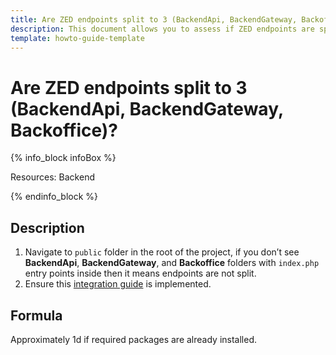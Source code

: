```yaml
---
title: Are ZED endpoints split to 3 (BackendApi, BackendGateway, Backoffice)?
description: This document allows you to assess if ZED endpoints are split to 3 (BackendApi, BackendGateway, Backoffice).
template: howto-guide-template
---
```


# Are ZED endpoints split to 3 (BackendApi, BackendGateway, Backoffice)?

{% info_block infoBox %}

Resources: Backend

{% endinfo_block %}

## Description

1. Navigate to `public` folder in the root of the project, if you don’t see **BackendApi**, **BackendGateway**, and **Backoffice**
    folders with `index.php` entry points inside then it means endpoints are not split.
2. Ensure this [integration guide](/docs/scos/dev/technical-enhancement-integration-guides/integrating-separate-endpoint-bootstraps.html#update-modules-using-composer) is implemented.

## Formula

Approximately 1d if required packages are already installed.
